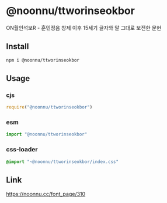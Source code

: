 # @noonnu/ttworinseokbor
ON월인석보R - 훈민정음 창제 이후  15세기 글자와 말 그대로 보전한 문헌

## Install
```sh
npm i @noonnu/ttworinseokbor
```
## Usage
### cjs
```js
require("@noonnu/ttworinseokbor")
```
### esm
```js
import "@noonnu/ttworinseokbor"
```
### css-loader
```css
@import "~@noonnu/ttworinseokbor/index.css"
```

## Link
https://noonnu.cc/font_page/310